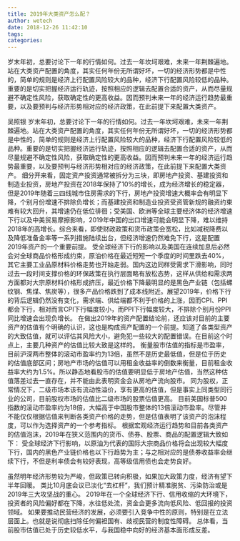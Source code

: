 ```yaml
---
title: 2019年大类资产怎么配？
author: wetech
date: 2018-12-26 11:42:10
tags: 
categories: 
---
```

岁末年初，总要讨论下一年的行情如何。过去一年坎坷艰难，未来一年荆棘遍地。站在大类资产配置的角度，其实任何年份无所谓好坏，一切的经济形势都是中性的，简单的规则是经济上行配置风险较大的品种，经济下行配置风险较低的品种。重要的是切实把握经济运行轨迹，按照相应的逻辑去配置合适的资产，从而尽量规避不确定性风险，获取确定性的更高收益。因而预判未来一年的经济运行趋势最重要，以及要预判与经济形势相对应的经济政策，在此前提下来配置大类资产。
<!-- more -->
吴照银
岁末年初，总要讨论下一年的行情如何。过去一年坎坷艰难，未来一年荆棘遍地。站在大类资产配置的角度，其实任何年份无所谓好坏，一切的经济形势都是中性的，简单的规则是经济上行配置风险较大的品种，经济下行配置风险较低的品种。重要的是切实把握经济运行轨迹，按照相应的逻辑去配置合适的资产，从而尽量规避不确定性风险，获取确定性的更高收益。因而预判未来一年的经济运行趋势最重要，以及要预判与经济形势相对应的经济政策，在此前提下来配置大类资产。
细分开来看，固定资产投资通常被拆分为三块，即房地产投资、基建投资和制造业投资，房地产投资在2018年保持了10%的增长，成为经济增长的稳定器，但是2019年随着三四线城市住房需求的下行，房地产投资增速大概率会有明显下降，个别月份增速不排除负增长；而基建投资和制造业投资受资管新规的融资约束难有较大回升，其增速仍在低位徘徊；受美国、欧洲等全球主要经济体的经济增速下行以及中美贸易摩擦影响，2019年中国的出口增速可能会明显下降，难以维持2018年的高增长。综合来看，即使财政政策和货币政策会宽松，比如减税降费以及降低准备金率等一系列措施陆续出台，但经济增速仍然难免下行，这是配置2019年资产的一个重要前提。
受全球经济下行的影响以及美国在连续加息后必然会对全球商品价格形成约束，原油价格在最近短短一个季度的时间里跌去40%，其它主要工业品原材料价格走势也开始走弱。国内这边同样受需求下滑影响，同时过去一段时间支撑价格的环保政策在执行层面略有放松态势，这样从供给和需求两方面都对大宗原材料价格形成挤压，最近价格下降最明显的是黑色产业链（包括螺纹钢、焦煤、焦炭等），很多产品价格跌到了成本线附近。展望2019年，价格下行的背后逻辑仍然没有变化，需求端、供给端都不利于价格的上涨，因而CPI、PPI都会下行，相对而言CPI下行幅度较小，而PPI下行幅度较大，不排除个别月份PPI同比增速会出现负增长。
在做出2019年的资产配置结论前，还应该对目前的主要资产的估值有个明确的认识，这也是构成资产配置的一个前提。知道了各类型资产的大致估值，就可以评估其风险大小，避免犯一些较大的配置错误。在目前这个时点上，主要几种资产的估值比较大致是这样的。
衡量股市估值的指标是市盈率，目前沪深两市整体的滚动市盈率约为13倍，虽然不是历史最低值，但是位于历史的估值底部区间；房地产市场的估值可以用租金收益率的倒数来衡量，目前租金收益率大约为1.5%。所以静态地看股市的估值要明显低于房地产估值，当然这种估值落差过去一直存在，并不能由此表明资金会从房地产流向股市。
同为股权，正常情况下，二级市场本该有流动性溢价，享有更高的估值，但是事实上同类型同行业的公司，目前股权市场的估值比二级市场的股票估值更高。
目前美国标普500指数的滚动市盈率约为18倍，大幅高于中国股市整体的13倍滚动市盈率。尽管并不能仅仅根据估值来判断各类资产价格的走势，但是估值表明了该资产的泡沫程度，可以作为选择资产的一个参考指标。
根据宏观经济运行趋势和目前各类资产的估值泡沫，2019年在狭义范围内的货币、债券、股票、商品的配置逻辑大致如下：
受全球经济下行影响，以原油为代表的国际大宗商品价格将会出现较大幅度下行，国内的黑色产业链价格也以下行趋势为主；与之相对应的是债券收益率会继续下行，不但是利率债会有较好表现，高等级信用债也会走势良好。
 
 
虽然明年经济形势较为严峻，但政策已转向积极，如果加大政策力度，经济有望下半年回暖。
类比10月底会议已淡化“去杠杆”，我们预计精准脱贫、污染防治或是2019年三大攻坚战的重心。
2019年在一个全球经济下行、信用收缩的大环境下，投资者的风险偏好都在下降，水往低处流，资金会更多流向低风险、低回报的投资领域。
如果要推动民营经济的发展，必须要引入竞争中性的原则，特别是在立法层面上。也就是说彻底扫除任何偏袒国有、歧视民营的制度性障碍。
总体看，当前股市估值已处于历史较低水平，与我国稳中向好的经济基本面形成反差。
